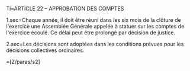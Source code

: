 Ti=ARTICLE 22 – APPROBATION DES COMPTES 

1.sec=Chaque année, il doit être réuni dans les six mois de la clôture de l'exercice une Assemblée Générale appelée à statuer sur les comptes de l'exercice écoulé. Ce délai peut être prolongé par décision de justice.

2.sec=Les décisions sont adoptées dans les conditions prévues pour les décisions collectives ordinaires.  

=[Z/paras/s2]
